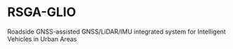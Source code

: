# RSGA-GLIO
Roadside GNSS-assisted GNSS/LiDAR/IMU integrated system for Intelligent Vehicles in Urban Areas
